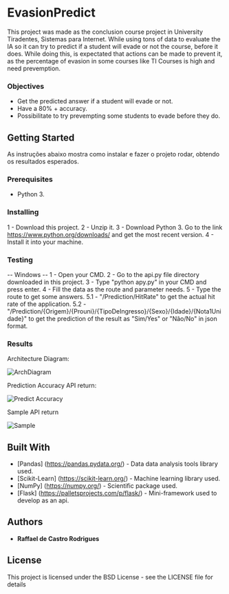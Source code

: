 # EvasionPredict

This project was made as the conclusion course project in University Tiradentes, Sistemas para Internet. While using tons of data to evaluate the IA so it can try to predict if a student will evade or not the course, before it does. While doing this, is expectated that actions can be made to prevent it, as the percentage of evasion in some courses like TI Courses is high and need prevemption.

### Objectives

- Get the predicted answer if a student will evade or not.
- Have a 80% + accuracy.
- Possibilitate to try prevempting some students to evade before they do.

## Getting Started

As instruções abaixo mostra como instalar e fazer o projeto rodar, obtendo os resultados esperados.

### Prerequisites

- Python 3.

### Installing

1 - Download this project.
2 - Unzip it.
3 - Download Python 3.
  Go to the link https://www.python.org/downloads/ and get the most recent version.
4 - Install it into your machine.
### Testing

-- Windows --
1 - Open your CMD.
2 - Go to the api.py file directory downloaded in this project.
3 - Type "python apy.py" in your CMD and press enter.
4 - Fill the data as the route and parameter needs.
5 - Type the route to get some answers.
5.1 - "/Prediction/HitRate" to get the actual hit rate of the application.
5.2 -"/Prediction/{Origem}/{Prouni}/{TipoDeIngresso}/{Sexo}/{Idade}/{Nota1Unidade}" to get the prediction of the result as "Sim/Yes" or "Não/No" in json format.

### Results

Architecture Diagram:

![ArchDiagram](https://user-images.githubusercontent.com/27858619/112488767-c1f9dd80-8d75-11eb-823f-d5c8ff81f9af.png)

Prediction Accuracy API return:

![Predict Accuracy](https://user-images.githubusercontent.com/27858619/112488506-7d6e4200-8d75-11eb-883b-e30faf45a56e.png)

Sample API return

![Sample](https://user-images.githubusercontent.com/27858619/112488525-819a5f80-8d75-11eb-8f8c-903d133f399a.png)

## Built With

* [Pandas] (https://pandas.pydata.org/) - Data data analysis tools library used.
* [Scikit-Learn] (https://scikit-learn.org/) - Machine learning library used.
* [NumPy] (https://numpy.org/) - Scientific package used.
* [Flask] (https://palletsprojects.com/p/flask/) - Mini-framework used to develop as an api.

## Authors

* **Raffael de Castro Rodrigues**

## License
This project is licensed under the BSD License - see the LICENSE file for details
